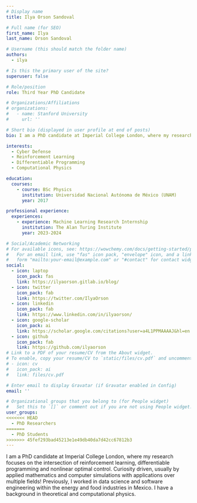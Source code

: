 ```yaml
---
# Display name
title: Ilya Orson Sandoval

# Full name (for SEO)
first_name: Ilya
last_name: Orson Sandoval

# Username (this should match the folder name)
authors:
  - ilya

# Is this the primary user of the site?
superuser: false

# Role/position
role: Third Year PhD Candidate

# Organizations/Affiliations
# organizations:
#   - name: Stanford University
#     url: ''

# Short bio (displayed in user profile at end of posts)
bio: I am a PhD candidate at Imperial College London, where my research focuses on the intersection of reinforcement learning, differentiable programming and nonlinear optimal control. Curiosity driven, usually by applied mathematics and computer simulations with applications over multiple fields! Previously, I worked in data science and software engineering within the energy and food industries in Mexico. I have a background in theoretical and computational physics.

interests:
  - Cyber Defense
  - Reinforcement Learning
  - Differentiable Programming
  - Computational Physics

education:
  courses:
    - course: BSc Physics
      institution: Universidad Nacional Autónoma de México (UNAM)
      year: 2017

professional experience:
  experiences:
    - experience: Machine Learning Research Internship
      institution: The Alan Turing Institute
      year: 2023-2024

# Social/Academic Networking
# For available icons, see: https://wowchemy.com/docs/getting-started/page-builder/#icons
#   For an email link, use "fas" icon pack, "envelope" icon, and a link in the
#   form "mailto:your-email@example.com" or "#contact" for contact widget.
social:
  - icon: laptop
    icon_pack: fas
    link: https://ilyaorson.gitlab.io/blog/
  - icon: twitter
    icon_pack: fab
    link: https://twitter.com/IlyaOrson
  - icon: linkedin
    icon_pack: fab
    link: https://www.linkedin.com/in/ilyaorson/
  - icon: google-scholar
    icon_pack: ai
    link: https://scholar.google.com/citations?user=a4L1PPMAAAAJ&hl=en
  - icon: github
    icon_pack: fab
    link: https://github.com/ilyaorson
# Link to a PDF of your resume/CV from the About widget.
# To enable, copy your resume/CV to `static/files/cv.pdf` and uncomment the lines below.
# - icon: cv
#   icon_pack: ai
#   link: files/cv.pdf

# Enter email to display Gravatar (if Gravatar enabled in Config)
email: ''

# Organizational groups that you belong to (for People widget)
#   Set this to `[]` or comment out if you are not using People widget.
user_groups:
<<<<<<< HEAD
  - PhD Researchers
=======
  - PhD Students
>>>>>>> 45fef293bad45213e1e49db40da7d42cc67812b3
---
```


I am a PhD candidate at Imperial College London, where my research focuses on the intersection of reinforcement learning, differentiable programming and nonlinear optimal control. Curiosity driven, usually by applied mathematics and computer simulations with applications over multiple fields! Previously, I worked in data science and software engineering within the energy and food industries in Mexico. I have a background in theoretical and computational physics.